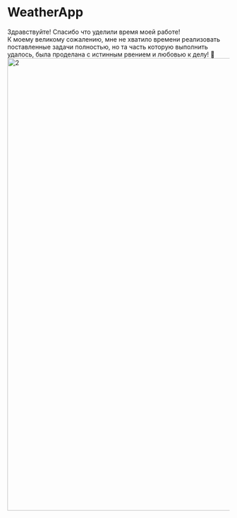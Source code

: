 # WeatherApp

<div id="header"
<h3>Здравствуйте! Спасибо что уделили время моей работе! </h3>
  </div>
  <div id="header"
  <h3>К моему великому сожалению, мне не хватило времени реализовать поставленные задачи полностью, но та часть которую выполнить удалось, была проделана с истинным рвением и любовью к делу! 🙂</h3>
    </div>

<img width="1026" alt="2" src="https://github.com/Tesloboy/WeatherApp/assets/57724197/8556d9f4-06b4-4878-a89c-0a9f502503e0">
